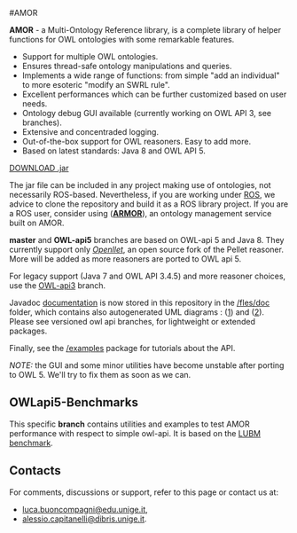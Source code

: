 #AMOR

**AMOR** - a Multi-Ontology Reference library, is a complete library of helper functions for OWL ontologies with some remarkable features. 

+ Support for multiple OWL ontologies.
+ Ensures thread-safe ontology manipulations and queries.
+ Implements a wide range of functions: from simple "add an individual" to more esoteric "modify an SWRL rule".
+ Excellent performances which can be further customized based on user needs.
+ Ontology debug GUI available (currently working on OWL API 3, see branches).
+ Extensive and concentraded logging.
+ Out-of-the-box support for OWL reasoners. Easy to add more.
+ Based on latest standards: Java 8 and OWL API 5.

[DOWNLOAD .jar](https://github.com/EmaroLab/multi_ontology_reference/releases/tag/1.0.0)

The jar file can be included in any project making use of ontologies, not necessarily ROS-based.
Nevertheless, if you are working under [ROS](http://www.ros.org/), we advice to clone the repository and build it as a ROS library project. If you are a ROS user, consider using ([**ARMOR**](https://github.com/EmaroLab/armor)), an ontology management service built on AMOR.

**master** and **OWL-api5** branches are based on OWL-api 5 and Java 8. They currently support only [*Openllet*](https://github.com/Galigator/openllet), an open source fork of the Pellet reasoner. More will be added as more reasoners are ported to OWL api 5.

For legacy support (Java 7 and OWL API 3.4.5) and more reasoner choices, use the [OWL-api3](https://github.com/EmaroLab/multi_ontology_reference/tree/OWL-api3) branch.

Javadoc [documentation](https://htmlpreview.github.io/?https://github.com/EmaroLab/multi_ontology_reference/blob/master/files/doc/index.html) is now stored in this repository in the [/fles/doc](https://github.com/EmaroLab/multi_ontology_reference/tree/master/files/doc) folder, which contains also autogenerated UML diagrams : ([1](https://github.com/EmaroLab/multi_ontology_reference/blob/master/files/doc/%5Bintellij%5D%20UML%20diagrams/interface%20simplified.svg)) and ([2](https://github.com/EmaroLab/multi_ontology_reference/blob/master/files/doc/%5Bintellij%5D%20UML%20diagrams/interface%20expanded.svg)). Please see versioned owl api branches, for lightweight or extended packages.

Finally, see the [/examples](https://github.com/EmaroLab/multi_ontology_reference/tree/master/amor/src/main/java/it/emarolab/amor/examples) package for tutorials about the API. 

*NOTE:* the GUI and some minor utilities have become unstable after porting to OWL 5. We'll try to fix them as soon as we can.


## OWLapi5-Benchmarks

This specific **branch** contains utilities and examples to test AMOR performance with respect to simple owl-api. It is based on the [LUBM benchmark](http://swat.cse.lehigh.edu/projects/lubm/).


## Contacts
For comments, discussions or support, refer to this page or contact us at:
 - [luca.buoncompagni@edu.unige.it](mailto:luca.buoncompagni@edu.unige.it), 
 - [alessio.capitanelli@dibris.unige.it](mailto:alessio.capitanelli@dibris.unige.it).
